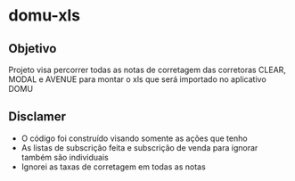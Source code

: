 # domu-xls

## Objetivo 
Projeto visa percorrer todas as notas de corretagem das corretoras CLEAR, MODAL e AVENUE para montar o xls que será importado no aplicativo DOMU

## Disclamer
* O código foi construído visando somente as ações que tenho
* As listas de subscrição feita e subscrição de venda para ignorar também são individuais
* Ignorei as taxas de corretagem em todas as notas
